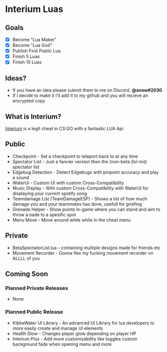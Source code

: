 # Interium Luas

## Goals
- [x] Become "Lua Maker"
- [X] Become "Lua God"
- [X] Publish First Public Lua
- [X] Finish 5 Luas
- [X] Finish 10 Luas

## Ideas?
- If you have an idea please submit them to me on Discord. **@snow#2030**
- If I decide to make it I'll add it to my github and you will recieve an encrypted copy

## What is Interium?
[Interium](https://interium.ooo/forum/member.php?action=register&referrer=16) is a legit cheat in CS:GO with a fantastic LUA Api

## Public
* Checkpoint - Set a checkpoint to teleport back to at any time
* Spectator List - Just a fancier version then the (non-beta (lol nn)) spectator list
* Edgebug Detection - Detect Edgebugs with pinpoint accuracy and play a sound
* WaterUI - Custom UI with custom Cross-Compatibility
* Music Display - With custom Cross-Compatibility with WaterUI for displaying your current spotify song
* Teamdamage List (TeamDamageESP) - Shows a list of how much damage you and your teammates has done, usefull for griefing
* Grenade Helper - Show points in-game where you can stand and aim to throw a nade to a spesific spot
* Menu Move - Move around while while in the cheat menu

## Private
* BetaSpectatorList.lua - containing multiple designs made for friends etc
* Movement Recorder - Gonna flex my fucking movement recorder on ALLLL of you

## Coming Soon

### Planned **Private** Releases
* None

### Planned **Public** Release
* KibbeWater UI Library - An advanced UI Library for lua developers to more easily create and manage UI elements
* Health Glow - Changes player glow depending on player HP
* Interium Plus - Add more customizability like toggles custom background fade when opening menu and more
